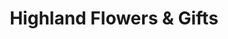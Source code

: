 ---
title: "Highland Flowers & Gifts"
url: /vernon-township/highland-flowers-und-gifts/
shop: Andenken
---